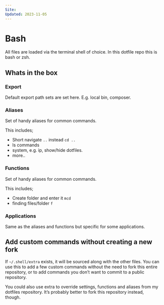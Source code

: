 ```yaml
---
Site: 
Updated: 2023-11-05
---
```


# Bash

All files are loaded via the terminal shell of choice.
In this dotfile repo this is bash or zsh.

## Whats in the box

### Export

Default export path sets are set here.
E.g. local bin, composer.

### Aliases

Set of handy aliases for common commands.

This includes;

* Short navigate `..` instead `cd ..`
* ls commands
* system, e.g. ip, show/hide dotfiles.
* more..

### Functions

Set of handy aliases for common commands.

This includes;

* Create folder and enter it `mcd`
* finding files/folder `f`

### Applications

Same as the aliases and functions but specific for some applications.

## Add custom commands without creating a new fork

If `~/.shell/extra` exists, it will be sourced along with the other files. You can use this to add a few custom commands without the need to fork this entire repository, or to add commands you don’t want to commit to a public repository.

You could also use extra to override settings, functions and aliases from my dotfiles repository. It’s probably better to fork this repository instead, though.
